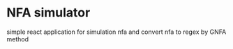 # NFA simulator
simple react application for simulation nfa and convert nfa to regex by GNFA method
